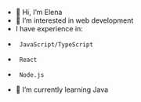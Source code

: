 - 👋 Hi, I’m Elena
- 👀 I’m interested in web development
- I have experience in:
-      JavaScript/TypeScript
-      React
-      Node.js
- 🌱 I’m currently learning Java

<!---
- 💞️ I’m looking to collaborate on ...
- 📫 How to reach me ...
ElenaBezro/ElenaBezro is a ✨ special ✨ repository because its `README.md` (this file) appears on your GitHub profile.
You can click the Preview link to take a look at your changes.
--->
